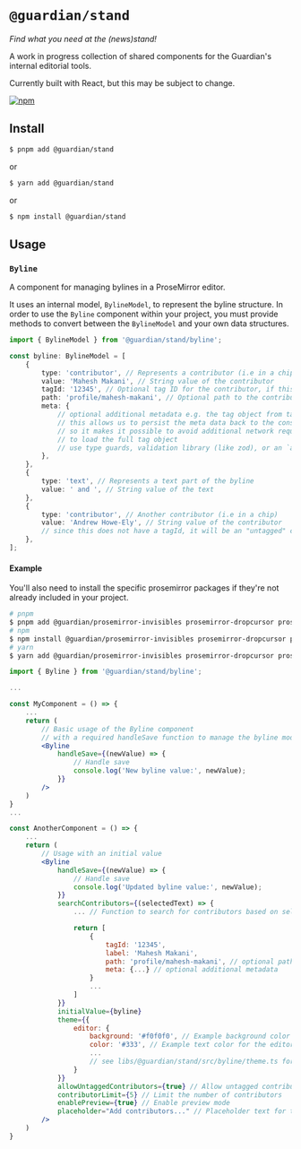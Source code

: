 # `@guardian/stand`

_Find what you need at the (news)stand!_

A work in progress collection of shared components for the Guardian's internal editorial tools.

Currently built with React, but this may be subject to change.

[![npm](https://img.shields.io/npm/v/@guardian/stand)](https://www.npmjs.com/package/@guardian/stand)

## Install

```sh
$ pnpm add @guardian/stand
```

or

```sh
$ yarn add @guardian/stand
```

or

```sh
$ npm install @guardian/stand
```

## Usage

### `Byline`

A component for managing bylines in a ProseMirror editor.

It uses an internal model, `BylineModel`, to represent the byline structure. In order to use the `Byline` component within your project, you must provide methods to convert between the `BylineModel` and your own data structures.

```ts
import { BylineModel } from '@guardian/stand/byline';

const byline: BylineModel = [
	{
		type: 'contributor', // Represents a contributor (i.e in a chip)
		value: 'Mahesh Makani', // String value of the contributor
		tagId: '12345', // Optional tag ID for the contributor, if this is provided it will be a "tagged" contributor
		path: 'profile/mahesh-makani', // Optional path to the contributor's profile
		meta: {
			// optional additional metadata e.g. the tag object from tag manager/capi
			// this allows us to persist the meta data back to the consumer
			// so it makes it possible to avoid additional network requests
			// to load the full tag object
			// use type guards, validation library (like zod), or an `as` assertion when using this
		},
	},
	{
		type: 'text', // Represents a text part of the byline
		value: ' and ', // String value of the text
	},
	{
		type: 'contributor', // Another contributor (i.e in a chip)
		value: 'Andrew Howe-Ely', // String value of the contributor
		// since this does not have a tagId, it will be an "untagged" contributor and presented differently
	},
];
```

#### Example

You'll also need to install the specific prosemirror packages if they're not already included in your project.

```sh
# pnpm
$ pnpm add @guardian/prosemirror-invisibles prosemirror-dropcursor prosemirror-history prosemirror-keymap prosemirror-model prosemirror-state prosemirror-view
# npm
$ npm install @guardian/prosemirror-invisibles prosemirror-dropcursor prosemirror-history prosemirror-keymap prosemirror-model prosemirror-state prosemirror-view
# yarn
$ yarn add @guardian/prosemirror-invisibles prosemirror-dropcursor prosemirror-history prosemirror-keymap prosemirror-model prosemirror-state prosemirror-view
```

```jsx
import { Byline } from '@guardian/stand/byline';

...

const MyComponent = () => {
	...
	return (
		// Basic usage of the Byline component
		// with a required handleSave function to manage the byline model.
		<Byline
			handleSave={(newValue) => {
				// Handle save
				console.log('New byline value:', newValue);
			}}
		/>
	)
}
...

const AnotherComponent = () => {
	...
	return (
		// Usage with an initial value
		<Byline
			handleSave={(newValue) => {
				// Handle save
				console.log('Updated byline value:', newValue);
			}}
			searchContributors={(selectedText) => {
				... // Function to search for contributors based on selected text

				return [
					{
						tagId: '12345',
						label: 'Mahesh Makani',
						path: 'profile/mahesh-makani', // optional path to the contributor's profile
						meta: {...} // optional additional metadata
					}
					...
				]
			}}
			initialValue={byline}
			theme={{
				editor: {
					background: '#f0f0f0', // Example background color for the editor
					color: '#333', // Example text color for the editor
					...
					// see libs/@guardian/stand/src/byline/theme.ts for more theme options
				}
			}}
			allowUntaggedContributors={true} // Allow untagged contributors
			contributorLimit={5} // Limit the number of contributors
			enablePreview={true} // Enable preview mode
			placeholder="Add contributors..." // Placeholder text for the editor
		/>
	)
}
```
